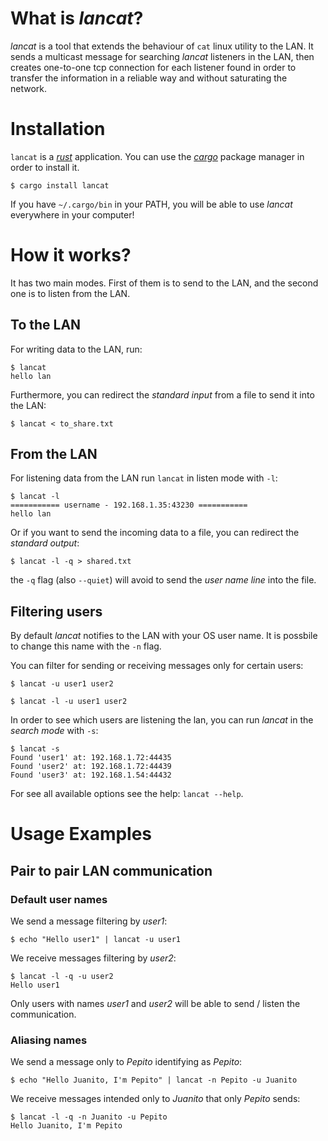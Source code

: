 # What is *lancat*?
*lancat* is a tool that extends the behaviour of `cat` linux utility to the LAN.
It sends a multicast message for searching *lancat* listeners in the LAN,
then creates one-to-one tcp connection for each listener found in order to transfer the information
in a reliable way and without saturating the network.

# Installation
`lancat` is a [*rust*][rust] application. You can use the [*cargo*][cargo] package manager in order to install it.
```
$ cargo install lancat
```
If you have `~/.cargo/bin` in your PATH, you will be able to use *lancat* everywhere in your computer!

# How it works?
It has two main modes. First of them is to send to the LAN, and the second one is to listen from the LAN.

## To the LAN
For writing data to the LAN, run:
```
$ lancat
hello lan
```

Furthermore, you can redirect the *standard input* from a file to send it into the LAN:
```
$ lancat < to_share.txt
```

## From the LAN
For listening data from the LAN run `lancat` in listen mode with `-l`:
```
$ lancat -l
=========== username - 192.168.1.35:43230 ===========
hello lan
```

Or if you want to send the incoming data to a file, you can redirect the *standard output*:
```
$ lancat -l -q > shared.txt
```
the `-q` flag (also `--quiet`) will avoid to send the *user name line* into the file.

## Filtering users
By default *lancat* notifies to the LAN with your OS user name.
It is possbile to change this name with the `-n` flag.

You can filter for sending or receiving messages only for certain users:
```
$ lancat -u user1 user2
```
```
$ lancat -l -u user1 user2
```

In order to see which users are listening the lan, you can run *lancat* in the *search mode* with `-s`:
```
$ lancat -s
Found 'user1' at: 192.168.1.72:44435
Found 'user2' at: 192.168.1.72:44439
Found 'user3' at: 192.168.1.54:44432
```

For see all available options see the help: `lancat --help`.

# Usage Examples
## Pair to pair LAN communication
### Default user names
We send a message filtering by *user1*:
```
$ echo "Hello user1" | lancat -u user1
```
We receive messages filtering by *user2*:
```
$ lancat -l -q -u user2
Hello user1
```
Only users with names *user1* and *user2* will be able to send / listen the communication.

### Aliasing names
We send a message only to *Pepito* identifying as *Pepito*:
```
$ echo "Hello Juanito, I'm Pepito" | lancat -n Pepito -u Juanito
```
We receive messages intended only to *Juanito* that only *Pepito* sends:
```
$ lancat -l -q -n Juanito -u Pepito
Hello Juanito, I'm Pepito
```

[rust]: https://www.rust-lang.org/
[cargo]: https://doc.rust-lang.org/cargo/getting-started/installation.html
